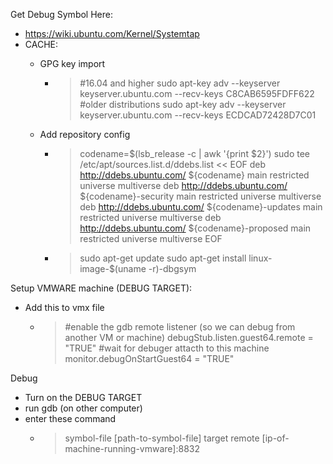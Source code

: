 Get Debug Symbol Here:
- https://wiki.ubuntu.com/Kernel/Systemtap
- CACHE:
  - GPG key import
    - >#16.04 and higher
sudo apt-key adv --keyserver keyserver.ubuntu.com --recv-keys C8CAB6595FDFF622 
#older distributions
sudo apt-key adv --keyserver keyserver.ubuntu.com --recv-keys ECDCAD72428D7C01 

  - Add repository config
    - >codename=$(lsb_release -c | awk  '{print $2}')
      >sudo tee /etc/apt/sources.list.d/ddebs.list << EOF
deb http://ddebs.ubuntu.com/ ${codename}      main restricted universe multiverse
deb http://ddebs.ubuntu.com/ ${codename}-security main restricted universe multiverse
deb http://ddebs.ubuntu.com/ ${codename}-updates  main restricted universe multiverse
deb http://ddebs.ubuntu.com/ ${codename}-proposed main restricted universe multiverse
EOF

    - >sudo apt-get update
sudo apt-get install linux-image-$(uname -r)-dbgsym

Setup VMWARE machine (DEBUG TARGET):
- Add this to vmx file
  - >#enable the gdb remote listener (so we can debug from another VM or machine)
debugStub.listen.guest64.remote = "TRUE"
#wait for debuger attacth to this machine
monitor.debugOnStartGuest64 = "TRUE"

Debug
- Turn on the DEBUG TARGET
- run gdb (on other computer)
- enter these command
  - >symbol-file [path-to-symbol-file]
target remote [ip-of-machine-running-vmware]:8832
